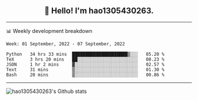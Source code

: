 <h2 align="center">👋 Hello! I'm hao1305430263.</h2>


---- 
📊 Weekly development breakdown

<!--START_SECTION:waka-->
```text
Week: 01 September, 2022 - 07 September, 2022

Python   34 hrs 33 mins  █████████████████████▒░░░   85.20 % 
TeX      3 hrs 20 mins   ██░░░░░░░░░░░░░░░░░░░░░░░   08.23 % 
JSON     1 hr 2 mins     ▓░░░░░░░░░░░░░░░░░░░░░░░░   02.57 % 
Text     31 mins         ▒░░░░░░░░░░░░░░░░░░░░░░░░   01.30 % 
Bash     20 mins         ▒░░░░░░░░░░░░░░░░░░░░░░░░   00.86 % 
```
<!--END_SECTION:waka-->
----
![hao1305430263's Github stats](https://github-readme-stats.vercel.app/api?username=hao1305430263&show_icons=true)


<!--
**hao1305430263/hao1305430263** is a ✨ _special_ ✨ repository because its `README.md` (this file) appears on your GitHub profile.

Here are some ideas to get you started:

- 🔭 I’m currently working on ...
- 🌱 I’m currently learning ...
- 👯 I’m looking to collaborate on ...
- 🤔 I’m looking for help with ...
- 💬 Ask me about ...
- 📫 How to reach me: ...
- 😄 Pronouns: ...
- ⚡ Fun fact: ...
-->
